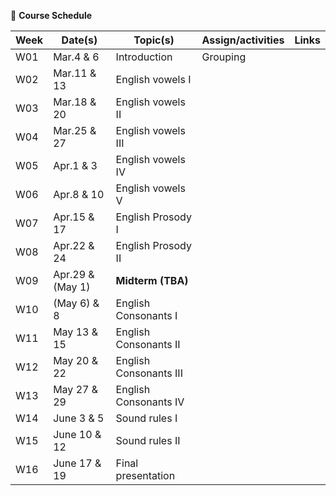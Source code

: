 🌱 **Course Schedule**

| Week | Date(s) | Topic(s) | Assign/activities | Links |
|------|------|----------|--------|-------|
|  W01    |Mar.4 & 6|Introduction| Grouping       |       |
|  W02    |Mar.11 & 13| English vowels I |        |       |
|  W03    |Mar.18 & 20|  English vowels II |        |       |
|  W04    |Mar.25 & 27|  English vowels III |        |       |
|  W05    |Apr.1 & 3|  English vowels IV |        |       |
|  W06    |Apr.8 & 10|  English vowels V |        |       |
|  W07    |Apr.15 & 17| English Prosody I |        |       |
|  W08    |Apr.22 & 24|  English Prosody II |        |       |
|  W09    |Apr.29 & (May 1)| **Midterm (TBA)**  |        |       |
|  W10    |(May 6) & 8| English Consonants I |        |       |
|  W11    |May 13 & 15| English Consonants II |        |       |
|  W12    |May 20 & 22| English Consonants III |        |       |
|  W13    |May 27 & 29| English Consonants IV|        |       |
|  W14    |June 3 & 5|  Sound rules I |        |       |
|  W15    |June 10 & 12| Sound rules II |        |       |
|  W16    |June 17 & 19| Final presentation |        |       |
